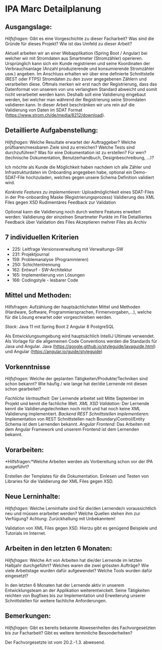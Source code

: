 # IPA Marc Detailplanung

## Ausgangslage:
*Hilfsfragen:* Gibt es eine Vorgeschichte zu dieser Facharbeit? Was sind die Gründe für dieses Projekt? Wie ist das Umfeld zu dieser Arbeit?

Aktuell arbeiten wir an einer Webapplikation (Spring Boot / Angular) bei welcher wir mit Stromdaten aus Smartmeter (Stromzähler) operieren. Ursprünglich kann sich ein Kunde registrieren und seine Koordinaten der Verbrauchsanlage (Anzahl produzierende und konsumierende Stromzähler usw.) angeben. Im Anschluss erhalten wir über eine definierte Schnittstelle (REST oder FTPS) Stromdaten zu den zuvor angegebenen Zählern und verarbeiten diese. Oftmals merken wir erst nach der Registrierung, dass das Datenformat von unserem von uns verlangtem Standard abweicht und somit nicht verarbeitet werden kann. Deshalb soll eine Validierung eingebaut werden, bei welcher man während der Registrierung seine Stromdaten validieren kann. In dieser Arbeit beschränken wir uns rein auf die Validierung von Daten im SDAT Format (https://www.strom.ch/de/media/8212/download).


## Detaillierte Aufgabenstellung:
*Hilfsfragen:* Welche Resultate erwartet der Auftraggeber? Welche prüfbaren/messbaren Ziele sind zu erreichen? Welche Tests sind durchzuführen? Was für eine Dokumentation ist zu erstellen? Für wen? (technische Dokumentation, Benutzerhandbuch, Designbeschreibung, ...)?

Ich möchte als Kunde die Möglichkeit haben nachdem ich alle Zähler und Infrastrukturdaten im Onboarding angegeben habe, optional ein Demo-SDAT-File hochzuladen, welches gegen unsere Schema Definition validiert wird. 

*Konkrete Features zu implementieren:*
Uploadmöglichkeit eines SDAT-Files in der Pre-onboarding Maske (Registrierungsprozess)
Validierung des XML Files gegen XSD
Rudimentäres Feedback zur Validation

Optional kann die Validierung noch durch weitere Features erweitert werden:
Validierung der einzelnen Smartmeter Punkte im File
Detailliertes Feedback über Validation des Files
Akzeptieren mehrer Files als Archiv 


## 7 individuellen Kriterien


  * 225: Leitfrage Versionsverwaltung mit Verwaltungs-SW
  * 231: Projektjournal
  * 159: Problemanalyse (Programmieren)
  * 250: Schichtentrennung
  * 162: Entwurf - SW-Architektur
  * 165: Implementierung von Lösungen
  * 166: Codingstyle - lesbarer Code


## Mittel und Methoden:
Hilfsfragen: Aufzählung der hauptsächlichsten Mittel und Methoden (Hardware, Software, Programmiersprachen, Firmenvorgaben,...), welche für die Lösung erwartet oder vorgeschrieben werden.

*Stack:*
Java 11 mit Spring Boot 2
Angular 8
PostgreSQL

Als Entwicklungsumgebung wird hauptsächlich IntelliJ Ultimate verwendet.
Als Vorlage für die allgemeinen Code Conventions werden die Standards für Java und Angular. Java (https://google.github.io/styleguide/javaguide.html) und Angular (https://angular.io/guide/styleguide)


## Vorkenntnisse
*Hilfsfragen:* Welche der geplanten Tätigkeiten/Produkte/Techniken sind schon bekannt? Wie häufig / wie lange hat der/die Lernende mit diesen schon gearbeitet?

*Fachliche Vertrautheit:* Der Lernende arbeitet seit Mitte September im Projekt und kennt die fachliche Welt.
*XML XSD Validation:* Der Lernende kennt die Validierungstechniken noch nicht und hat noch keine XML Validierung implementiert.
*Backend REST Schnittstellen implementieren:* Implementation von REST Schnittstellen nach Boundary/Control/Entity Schema ist dem Lernenden bekannt.
*Angular Frontend:* Das Arbeiten mit dem Angular Framework und unserem Frontend ist dem Lernenden bekannt.


## Vorarbeiten:
*Hilfsfragen:*Welche Arbeiten werden als Vorbereitung schon vor der IPA ausgeführt?

Erstellen der Templates für die Dokumentation. Einlesen und Testen von Libraries für die Validierung der XML Files gegen XSD.


## Neue Lerninhalte:
*Hilfsfragen:* Welche Lerninhalte sind für die/den Lernende/n voraussichtlich neu und müssen erarbeitet werden? Welche Quellen stehen ihm zur Verfügung? Achtung: Zurückhaltung mit Unbekanntem!

Validation von XML Files gegen XSD. Hierzu gibt es genügend Beispiele und Tutorials im Internet.


## Arbeiten in den letzten 6 Monaten:
*Hilfsfragen:* Welche Art von Arbeiten hat die/der Lernende im letzten Halbjahr durchgeführt? Welches waren die zwei grössten Aufträge? Wie viele Arbeitstage wurden dafür aufgewendet? Welche Tools wurden dafür eingesetzt?

In den letzten 6 Monaten hat der Lernende aktiv in unserem Entwicklungsteam an der Applikation weiterentwickelt. Seine Tätigkeiten reichten von Bugfixes bis zur Implementation und Erweiterung unserer Schnittstellen für weitere fachliche Anforderungen. 

## Bemerkungen:
*Hilfsfragen:* Gibt es bereits bekannte Abwesenheiten des Fachvorgesetzten bis zur Facharbeit? Gibt es weitere terminliche Besonderheiten?

Der Fachvorgesetzte ist vom 20.2.-1.3. abwesend. 

